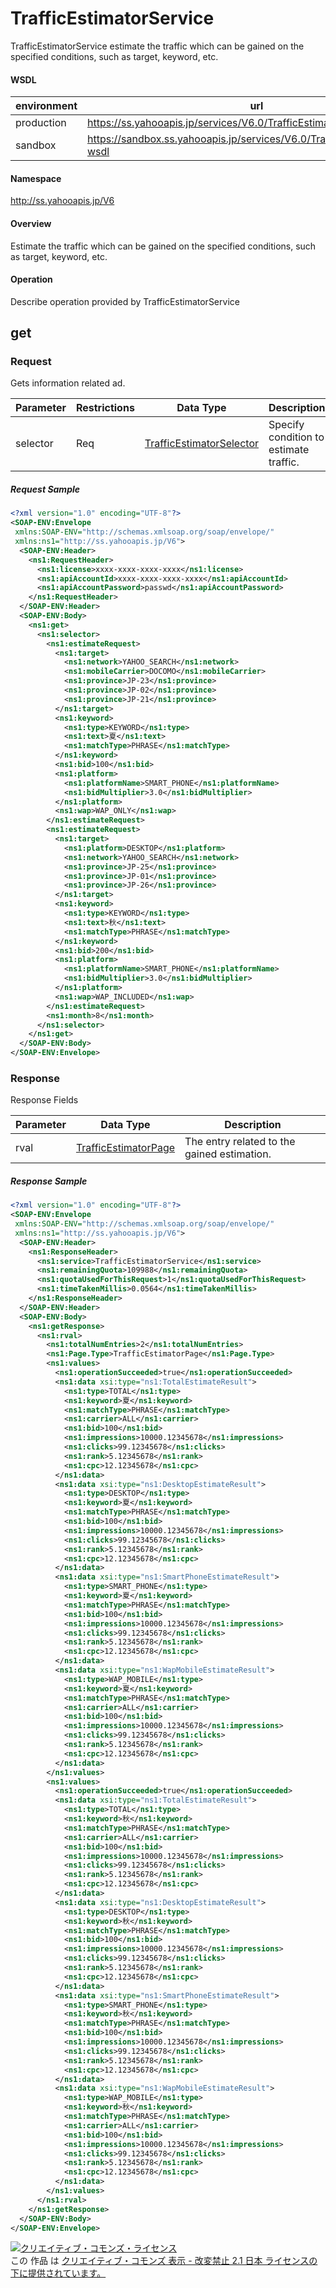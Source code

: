 # TrafficEstimatorService
TrafficEstimatorService estimate the traffic which can be gained on the specified conditions, such as target, keyword, etc.
#### WSDL
| environment | url |
|---|---|
| production  | https://ss.yahooapis.jp/services/V6.0/TrafficEstimatorService?wsdl|
| sandbox  | https://sandbox.ss.yahooapis.jp/services/V6.0/TrafficEstimatorService?wsdl|
#### Namespace
http://ss.yahooapis.jp/V6
#### Overview
Estimate the traffic which can be gained on the specified conditions, such as target, keyword, etc.
#### Operation
Describe operation provided by TrafficEstimatorService
## get
### Request
Gets information related ad.

| Parameter | Restrictions | Data Type | Description | 
|---|---|---|---|
| selector | Req | [TrafficEstimatorSelector](../data/TrafficEstimatorSelector.md) | Specify condition to estimate traffic. | 
##### Request Sample
```xml
<?xml version="1.0" encoding="UTF-8"?>
<SOAP-ENV:Envelope
 xmlns:SOAP-ENV="http://schemas.xmlsoap.org/soap/envelope/"
 xmlns:ns1="http://ss.yahooapis.jp/V6">
  <SOAP-ENV:Header>
    <ns1:RequestHeader>
      <ns1:license>xxxx-xxxx-xxxx-xxxx</ns1:license>
      <ns1:apiAccountId>xxxx-xxxx-xxxx-xxxx</ns1:apiAccountId>
      <ns1:apiAccountPassword>passwd</ns1:apiAccountPassword>
    </ns1:RequestHeader>
  </SOAP-ENV:Header>
  <SOAP-ENV:Body>
    <ns1:get>
      <ns1:selector>
        <ns1:estimateRequest>
          <ns1:target>
            <ns1:network>YAHOO_SEARCH</ns1:network>
            <ns1:mobileCarrier>DOCOMO</ns1:mobileCarrier>
            <ns1:province>JP-23</ns1:province>
            <ns1:province>JP-02</ns1:province>
            <ns1:province>JP-21</ns1:province>
          </ns1:target>
          <ns1:keyword>
            <ns1:type>KEYWORD</ns1:type>
            <ns1:text>夏</ns1:text>
            <ns1:matchType>PHRASE</ns1:matchType>
          </ns1:keyword>
          <ns1:bid>100</ns1:bid>
          <ns1:platform>
            <ns1:platformName>SMART_PHONE</ns1:platformName>
            <ns1:bidMultiplier>3.0</ns1:bidMultiplier>
          </ns1:platform>
          <ns1:wap>WAP_ONLY</ns1:wap>
        </ns1:estimateRequest>
        <ns1:estimateRequest>
          <ns1:target>
            <ns1:platform>DESKTOP</ns1:platform>
            <ns1:network>YAHOO_SEARCH</ns1:network>
            <ns1:province>JP-25</ns1:province>
            <ns1:province>JP-01</ns1:province>
            <ns1:province>JP-26</ns1:province>
          </ns1:target>
          <ns1:keyword>
            <ns1:type>KEYWORD</ns1:type>
            <ns1:text>秋</ns1:text>
            <ns1:matchType>PHRASE</ns1:matchType>
          </ns1:keyword>
          <ns1:bid>200</ns1:bid>
          <ns1:platform>
            <ns1:platformName>SMART_PHONE</ns1:platformName>
            <ns1:bidMultiplier>3.0</ns1:bidMultiplier>
          </ns1:platform>
          <ns1:wap>WAP_INCLUDED</ns1:wap>
        </ns1:estimateRequest>
        <ns1:month>8</ns1:month>
      </ns1:selector>
    </ns1:get>
  </SOAP-ENV:Body>
</SOAP-ENV:Envelope>
```

### Response
Response Fields

| Parameter | Data Type | Description | 
|---|---|---|
| rval | [TrafficEstimatorPage](../data/TrafficEstimatorPage.md) | The entry related to the gained estimation. | 

##### Response Sample
```xml
<?xml version="1.0" encoding="UTF-8"?>
<SOAP-ENV:Envelope
 xmlns:SOAP-ENV="http://schemas.xmlsoap.org/soap/envelope/"
 xmlns:ns1="http://ss.yahooapis.jp/V6">
  <SOAP-ENV:Header>
    <ns1:ResponseHeader>
      <ns1:service>TrafficEstimatorService</ns1:service>
      <ns1:remainingQuota>109988</ns1:remainingQuota>
      <ns1:quotaUsedForThisRequest>1</ns1:quotaUsedForThisRequest>
      <ns1:timeTakenMillis>0.0564</ns1:timeTakenMillis>
    </ns1:ResponseHeader>
  </SOAP-ENV:Header>
  <SOAP-ENV:Body>
    <ns1:getResponse>
      <ns1:rval>
        <ns1:totalNumEntries>2</ns1:totalNumEntries>
        <ns1:Page.Type>TrafficEstimatorPage</ns1:Page.Type>
        <ns1:values>
          <ns1:operationSucceeded>true</ns1:operationSucceeded>
          <ns1:data xsi:type="ns1:TotalEstimateResult">
            <ns1:type>TOTAL</ns1:type>
            <ns1:keyword>夏</ns1:keyword>
            <ns1:matchType>PHRASE</ns1:matchType>
            <ns1:carrier>ALL</ns1:carrier>
            <ns1:bid>100</ns1:bid>
            <ns1:impressions>10000.12345678</ns1:impressions>
            <ns1:clicks>99.12345678</ns1:clicks>
            <ns1:rank>5.12345678</ns1:rank>
            <ns1:cpc>12.12345678</ns1:cpc>
          </ns1:data>
          <ns1:data xsi:type="ns1:DesktopEstimateResult">
            <ns1:type>DESKTOP</ns1:type>
            <ns1:keyword>夏</ns1:keyword>
            <ns1:matchType>PHRASE</ns1:matchType>
            <ns1:bid>100</ns1:bid>
            <ns1:impressions>10000.12345678</ns1:impressions>
            <ns1:clicks>99.12345678</ns1:clicks>
            <ns1:rank>5.12345678</ns1:rank>
            <ns1:cpc>12.12345678</ns1:cpc>
          </ns1:data>
          <ns1:data xsi:type="ns1:SmartPhoneEstimateResult">
            <ns1:type>SMART_PHONE</ns1:type>
            <ns1:keyword>夏</ns1:keyword>
            <ns1:matchType>PHRASE</ns1:matchType>
            <ns1:bid>100</ns1:bid>
            <ns1:impressions>10000.12345678</ns1:impressions>
            <ns1:clicks>99.12345678</ns1:clicks>
            <ns1:rank>5.12345678</ns1:rank>
            <ns1:cpc>12.12345678</ns1:cpc>
          </ns1:data>
          <ns1:data xsi:type="ns1:WapMobileEstimateResult">
            <ns1:type>WAP_MOBILE</ns1:type>
            <ns1:keyword>夏</ns1:keyword>
            <ns1:matchType>PHRASE</ns1:matchType>
            <ns1:carrier>ALL</ns1:carrier>
            <ns1:bid>100</ns1:bid>
            <ns1:impressions>10000.12345678</ns1:impressions>
            <ns1:clicks>99.12345678</ns1:clicks>
            <ns1:rank>5.12345678</ns1:rank>
            <ns1:cpc>12.12345678</ns1:cpc>
          </ns1:data>
        </ns1:values>
        <ns1:values>
          <ns1:operationSucceeded>true</ns1:operationSucceeded>
          <ns1:data xsi:type="ns1:TotalEstimateResult">
            <ns1:type>TOTAL</ns1:type>
            <ns1:keyword>秋</ns1:keyword>
            <ns1:matchType>PHRASE</ns1:matchType>
            <ns1:carrier>ALL</ns1:carrier>
            <ns1:bid>100</ns1:bid>
            <ns1:impressions>10000.12345678</ns1:impressions>
            <ns1:clicks>99.12345678</ns1:clicks>
            <ns1:rank>5.12345678</ns1:rank>
            <ns1:cpc>12.12345678</ns1:cpc>
          </ns1:data>
          <ns1:data xsi:type="ns1:DesktopEstimateResult">
            <ns1:type>DESKTOP</ns1:type>
            <ns1:keyword>秋</ns1:keyword>
            <ns1:matchType>PHRASE</ns1:matchType>
            <ns1:bid>100</ns1:bid>
            <ns1:impressions>10000.12345678</ns1:impressions>
            <ns1:clicks>99.12345678</ns1:clicks>
            <ns1:rank>5.12345678</ns1:rank>
            <ns1:cpc>12.12345678</ns1:cpc>
          </ns1:data>
          <ns1:data xsi:type="ns1:SmartPhoneEstimateResult">
            <ns1:type>SMART_PHONE</ns1:type>
            <ns1:keyword>秋</ns1:keyword>
            <ns1:matchType>PHRASE</ns1:matchType>
            <ns1:bid>100</ns1:bid>
            <ns1:impressions>10000.12345678</ns1:impressions>
            <ns1:clicks>99.12345678</ns1:clicks>
            <ns1:rank>5.12345678</ns1:rank>
            <ns1:cpc>12.12345678</ns1:cpc>
          </ns1:data>
          <ns1:data xsi:type="ns1:WapMobileEstimateResult">
            <ns1:type>WAP_MOBILE</ns1:type>
            <ns1:keyword>秋</ns1:keyword>
            <ns1:matchType>PHRASE</ns1:matchType>
            <ns1:carrier>ALL</ns1:carrier>
            <ns1:bid>100</ns1:bid>
            <ns1:impressions>10000.12345678</ns1:impressions>
            <ns1:clicks>99.12345678</ns1:clicks>
            <ns1:rank>5.12345678</ns1:rank>
            <ns1:cpc>12.12345678</ns1:cpc>
          </ns1:data>
        </ns1:values>
      </ns1:rval>
    </ns1:getResponse>
  </SOAP-ENV:Body>
</SOAP-ENV:Envelope>
```
<a rel="license" href="http://creativecommons.org/licenses/by-nd/2.1/jp/"><img alt="クリエイティブ・コモンズ・ライセンス" style="border-width:0" src="https://i.creativecommons.org/l/by-nd/2.1/jp/88x31.png" /></a><br />この 作品 は <a rel="license" href="http://creativecommons.org/licenses/by-nd/2.1/jp/">クリエイティブ・コモンズ 表示 - 改変禁止 2.1 日本 ライセンスの下に提供されています。</a>
